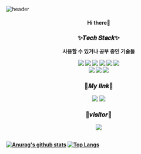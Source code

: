 ![header](https://capsule-render.vercel.app/api?type=waving&color=auto&height=300&section=header&text=won-hyw&fontSize=90&animation=fadeIn&fontAlignY=38)
<h4 align="center">Hi there👋<h4>
<div align="center">
  <h3>✨𝑻𝒆𝒄𝒉 𝑺𝒕𝒂𝒄𝒌✨</h3>
  <p>사용할 수 있거나 공부 중인 기술들</p>
  <img src="https://img.shields.io/badge/Java-red?style=flat-square&logo=Java&logoColor=white"/>
  <img src="https://img.shields.io/badge/HTML5-orange?style=flat-square&logo=HTML5&logoColor=white"/>
  <img src="https://img.shields.io/badge/CSS3-1572B6?style=flat-square&logo=CSS3&logoColor=white"/>
  <img src="https://img.shields.io/badge/JavaScript-F7DF1E?style=flat-square&logo=JavaScript&logoColor=white"/>
  <img src="https://img.shields.io/badge/JSP-lightgreen?style=flat-square&logo=Java&logoColor=white"/>
  <img src="https://img.shields.io/badge/PHP-777BB4?style=flat-square&logo=PHP&logoColor=white"/>
  <br>
  <img src="https://img.shields.io/badge/Oracle-F80000?style=flat-square&logo=Oracle&logoColor=white"/>
  <img src="https://img.shields.io/badge/MySQL-4479A1?style=flat-square&logo=MySQL&logoColor=white"/>
  <img src="https://img.shields.io/badge/C-A8B9CC?style=flat-square&logo=C&logoColor=white"/>

  <h3>💙𝑴𝒚 𝒍𝒊𝒏𝒌💙</h3>
  <a href="https://github.com/won-hyw"><img src="https://img.shields.io/badge/GitHub-181717?style=flat-square&logo=GitHub&logoColor=white&link=https://github.com/won-hyw"/></a> 
  <a href="https://velog.io/@won-hyw"><img src="https://img.shields.io/badge/velog-11B48A?style=flat-square&logo=Vimeo&logoColor=white&link=https://velog.io/@won-hyw"/></a>
  
  <div align="center">
  <h3>🌹𝒗𝒊𝒔𝒊𝒕𝒐𝒓🌹</h3>
  <a href="https://hits.seeyoufarm.com"><img src="https://hits.seeyoufarm.com/api/count/incr/badge.svg?url=https%3A%2F%2Fgithub.com%2Fwon-hyw&count_bg=%2384A9FF&title_bg=%23AEAEAE&icon=&icon_color=%233366FF&title=hits&edge_flat=false"/></a>
</div>
  <br>
</div>

[![Anurag's github stats](https://github-readme-stats.vercel.app/api?username=won-hyw&show_icons=true)](https://github.com/anuraghazra/github-readme-stats)
[![Top Langs](https://github-readme-stats.vercel.app/api/top-langs/?username=won-hyw&layout=compact)](https://github.com/anuraghazra/github-readme-stats)








